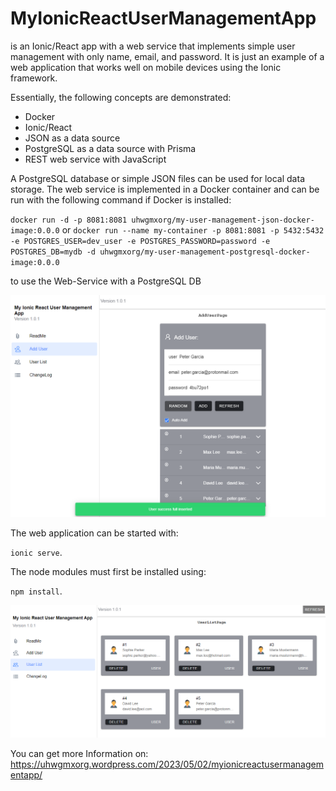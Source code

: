 # MyIonicReactUserManagementApp
is an Ionic/React app with a web service that implements simple user management with only name, email, and password. It is just an example of a web application that works well on mobile devices using the Ionic framework.

Essentially, the following concepts are demonstrated:

- Docker
- Ionic/React
- JSON as a data source
- PostgreSQL as a data source with Prisma
- REST web service with JavaScript

A PostgreSQL database or simple JSON files can be used for local data storage. The web service is implemented in a Docker container and can be run with the following command if Docker is installed:

`docker run -d -p 8081:8081 uhwgmxorg/my-user-management-json-docker-image:0.0.0`
or
`docker run --name my-container -p 8081:8081 -p 5432:5432 -e POSTGRES_USER=dev_user -e POSTGRES_PASSWORD=password -e POSTGRES_DB=mydb -d uhwgmxorg/my-user-management-postgresql-docker-image:0.0.0`

to use the Web-Service with a PostgreSQL DB

![img](https://github.com/uhwgmxorg/MyIonicReactUserManagementApp.node/blob/master/Doc/95_1.png)

The web application can be started with: 

`ionic serve`. 

The node modules must first be installed using: 

`npm install`.

![img](https://github.com/uhwgmxorg/MyIonicReactUserManagementApp.node/blob/master/Doc/95_2.png)

You can get more Information on: https://uhwgmxorg.wordpress.com/2023/05/02/myionicreactusermanagementapp/
